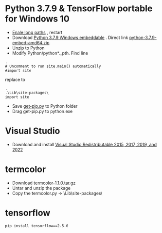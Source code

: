 # Python 3.7.9 & TensorFlow portable for Windows 10
- [Enale long paths](enable_long_path.reg) , restart
- Download [Python 3.7.9 Windows embeddable](https://www.python.org/downloads/windows/) .
Direct link [python-3.7.9-embed-amd64.zip](https://www.python.org/ftp/python/3.7.9/python-3.7.9-embed-amd64.zip)
- Unzip to Python
- Modify Python/python*._pth. Find line
```
.
# Uncomment to run site.main() automatically
#import site
```
replace to
```
.
.\Lib\site-packages\
import site
```
- Save [get-pip.py](get-pip.py) to Python folder
- Drag get-pip.py to python.exe
# Visual Studio
- Download and install [Visual Studio Redistributable 2015, 2017, 2019, and 2022](https://docs.microsoft.com/ru-RU/cpp/windows/latest-supported-vc-redist?view=msvc-160#visual-studio-2015-2017-2019-and-2022)
# termcolor
- Download [termcolor-1.1.0.tar.gz](https://files.pythonhosted.org/packages/8a/48/a76be51647d0eb9f10e2a4511bf3ffb8cc1e6b14e9e4fab46173aa79f981/termcolor-1.1.0.tar.gz)
- Untar and unzip the package
- Copy the termcolor.py -> \Lib\site-packages\
# tensorflow
```
pip install tensorflow==2.5.0
```
